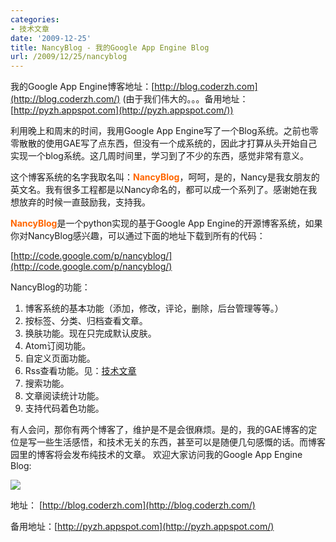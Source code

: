 ```yaml
---
categories:
- 技术文章
date: '2009-12-25'
title: NancyBlog - 我的Google App Engine Blog
url: /2009/12/25/nancyblog
---
```



<div>

我的Google App Engine博客地址：[http://blog.coderzh.com](http://blog.coderzh.com/) (由于我们伟大的。。。备用地址：[http://pyzh.appspot.com](http://pyzh.appspot.com/))

利用晚上和周末的时间，我用Google App Engine写了一个Blog系统。之前也零零散散的使用GAE写了点东西，但没有一个成系统的，因此才打算从头开始自己实现一个blog系统。这几周时间里，学习到了不少的东西，感觉非常有意义。

这个博客系统的名字我取名叫：**<span style="color: #ff6600;">NancyBlog</span>**，呵呵，是的，Nancy是我女朋友的英文名。我有很多工程都是以Nancy命名的，都可以成一个系列了。感谢她在我想放弃的时候一直鼓励我，支持我。

<span style="color: #ff6600;">**NancyBlog**</span>是一个python实现的基于Google App Engine的开源博客系统，如果你对NancyBlog感兴趣，可以通过下面的地址下载到所有的代码：
  
[http://code.google.com/p/nancyblog/](http://code.google.com/p/nancyblog/)

NancyBlog的功能：

1.  博客系统的基本功能（添加，修改，评论，删除，后台管理等等。）
2.  按标签、分类、归档查看文章。
3.  换肤功能。现在只完成默认皮肤。
4.  Atom订阅功能。
5.  自定义页面功能。
6.  Rss查看功能。见：[技术文章](http://blog.coderzh.com/rssreader/coderzh)
7.  搜索功能。
8.  文章阅读统计功能。
9.  支持代码着色功能。
</div>

有人会问，那你有两个博客了，维护是不是会很麻烦。是的，我的GAE博客的定位是写一些生活感悟，和技术无关的东西，甚至可以是随便几句感慨的话。而博客园里的博客将会发布纯技术的文章。 欢迎大家访问我的Google App Engine Blog:

![](http://images.cnblogs.com/cnblogs_com/coderzh/nancyblog/nancyblog.jpg)

地址： [http://blog.coderzh.com](http://blog.coderzh.com/)

备用地址：[http://pyzh.appspot.com](http://pyzh.appspot.com/)&nbsp;